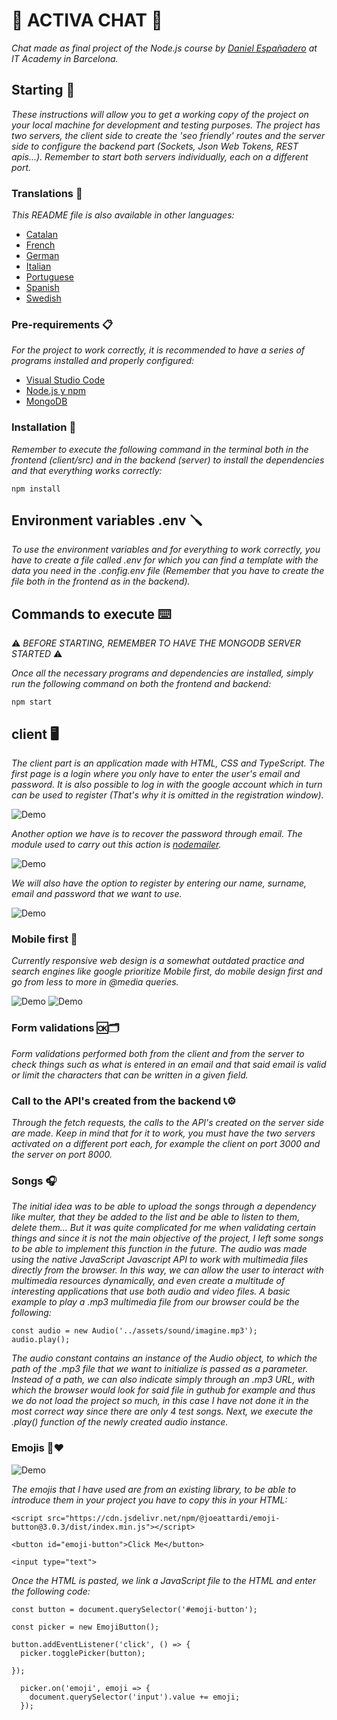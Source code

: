 # 💬 ACTIVA CHAT 💬

_Chat made as final project of the Node.js course by [Daniel Españadero](https://github.com/DanielEspanadero) at IT Academy in Barcelona._

## Starting 🚀

_These instructions will allow you to get a working copy of the project on your local machine for development and testing purposes._
_The project has two servers, the client side to create the 'seo friendly' routes and the server side to configure the backend part (Sockets, Json Web Tokens, REST apis...). Remember to start both servers individually, each on a different port._

### Translations 💬

_This README file is also available in other languages:_
- [Catalan](https://github.com/DanielEspanadero/activa-chat/blob/master/docs/README-cat.md)
- [French](https://github.com/DanielEspanadero/activa-chat/blob/master/docs/README-fr.md)
- [German](https://github.com/DanielEspanadero/activa-chat/blob/master/docs/README-de.md)
- [Italian](https://github.com/DanielEspanadero/activa-chat/blob/master/docs/README-it.md)
- [Portuguese](https://github.com/DanielEspanadero/activa-chat/blob/master/docs/README-pt.md)
- [Spanish](https://github.com/DanielEspanadero/activa-chat/blob/master/docs/README-es.md)
- [Swedish](https://github.com/DanielEspanadero/activa-chat/blob/master/docs/README-se.md)

### Pre-requirements 📋

_For the project to work correctly, it is recommended to have a series of programs installed and properly configured:_

- [Visual Studio Code](https://code.visualstudio.com/download)
- [Node.js y npm](https://nodejs.org/es/)
- [MongoDB](https://docs.mongodb.com/manual/installation/)

### Installation 🔧

_Remember to execute the following command in the terminal both in the frontend (client/src) and in the backend (server) to install the dependencies and that everything works correctly:_
```
npm install
```

## Environment variables .env 🪛

_To use the environment variables and for everything to work correctly, you have to create a file called .env for which you can find a template with the data you need in the .config.env file (Remember that you have to create the file both in the frontend as in the backend)._

## Commands to execute ⌨️
⚠️ _BEFORE STARTING, REMEMBER TO HAVE THE MONGODB SERVER STARTED_ ⚠️

_Once all the necessary programs and dependencies are installed, simply run the following command on both the frontend and backend:_
```
npm start
```

## client 🖥

_The client part is an application made with HTML, CSS and TypeScript. The first page is a login where you only have to enter the user's email and password. It is also possible to log in with the google account which in turn can be used to register (That's why it is omitted in the registration window)._

![Demo](https://github.com/DanielEspanadero/activa-chat/blob/master/docs/front-01.png)

_Another option we have is to recover the password through email._
_The module used to carry out this action is [nodemailer](https://nodemailer.com/about/)._

![Demo](https://github.com/DanielEspanadero/activa-chat/blob/master/docs/front-02.png)

_We will also have the option to register by entering our name, surname, email and password that we want to use._

![Demo](https://github.com/DanielEspanadero/activa-chat/blob/master/docs/front-03.png)

### Mobile first 📱

_Currently responsive web design is a somewhat outdated practice and search engines like google prioritize Mobile first, do mobile design first and go from less to more in @media queries._

![Demo](https://github.com/DanielEspanadero/activa-chat/blob/master/docs/responsive-login.png)
![Demo](https://github.com/DanielEspanadero/activa-chat/blob/master/docs/responsive-chat.png)

### Form validations 🆗🗂

_Form validations performed both from the client and from the server to check things such as what is entered in an email and that said email is valid or limit the characters that can be written in a given field._

### Call to the API's created from the backend 📞⚙️

_Through the fetch requests, the calls to the API's created on the server side are made. Keep in mind that for it to work, you must have the two servers activated on a different port each, for example the client on port 3000 and the server on port 8000._

### Songs 🎧

_The initial idea was to be able to upload the songs through a dependency like multer, that they be added to the list and be able to listen to them, delete them... But it was quite complicated for me when validating certain things and since it is not the main objective of the project, I left some songs to be able to implement this function in the future._
_The audio was made using the native JavaScript Javascript API to work with multimedia files directly from the browser. In this way, we can allow the user to interact with multimedia resources dynamically, and even create a multitude of interesting applications that use both audio and video files._
_A basic example to play a .mp3 multimedia file from our browser could be the following:_
```
const audio = new Audio('../assets/sound/imagine.mp3');
audio.play();
```
_The audio constant contains an instance of the Audio object, to which the path of the .mp3 file that we want to initialize is passed as a parameter. Instead of a path, we can also indicate simply through an .mp3 URL, with which the browser would look for said file in guthub for example and thus we do not load the project so much, in this case I have not done it in the most correct way since there are only 4 test songs._
_Next, we execute the .play() function of the newly created audio instance._

### Emojis 🙂❤️

![Demo](https://github.com/DanielEspanadero/activa-chat/blob/master/docs/emojis.png)

_The emojis that I have used are from an existing library, to be able to introduce them in your project you have to copy this in your HTML:_

```
<script src="https://cdn.jsdelivr.net/npm/@joeattardi/emoji-button@3.0.3/dist/index.min.js"></script>

<button id="emoji-button">Click Me</button>

<input type="text">
```

_Once the HTML is pasted, we link a JavaScript file to the HTML and enter the following code:_

```
const button = document.querySelector('#emoji-button');

const picker = new EmojiButton();

button.addEventListener('click', () => {
  picker.togglePicker(button);
  
});

  picker.on('emoji', emoji => {
    document.querySelector('input').value += emoji;
  });
```